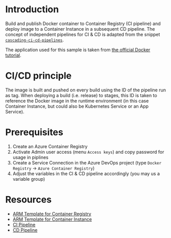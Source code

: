 # Introduction
Build and publish Docker container to Container Registry (CI pipeline) and deploy image to a Container Instance in a subsequent CD pipeline. The concept of independent pipelines for CI & CD is adapted from the snippet [`cascading-ci-cd-pipelines`](../cascading-ci-cd-pipelines).

The application used for this sample is taken from [the official Docker tutorial](https://docs.docker.com/get-started/02_our_app).

# CI/CD principle
The image is built and pushed on every build using the ID of the pipeline run as tag. When deploying a build (i.e. release) to stages, this ID is taken to reference the Docker image in the runtime environment (in this case Container Instance, but could also be Kubernetes Service or an App Service).

# Prerequisites
1. Create an Azure Container Registry
1. Activate Admin user access (menu `Access keys`) and copy password for usage in piplines
1. Create a Service Connection in the Azure DevOps project (type `Docker Registry` -> `Azure Container Registry`)
1. Adjust the variables in the CI & CD pipeline accordingly (you may us a variable group)

# Resources
* [ARM Template for Container Registry](./Deployment/azuredeploy.registry.json)
* [ARM Template for Container Instance](./Deployment/azuredeploy.instance.json)
* [CI Pipeline](./azure-pipelines.ci.yml)
* [CD Pipeline](./azure-pipelines.cd.yml)
